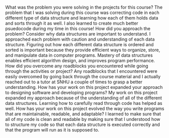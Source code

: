 What was the problem you were solving in the projects for this course?
The problem that I was solving during this course was correcting code in each different type of data structure and learning how each of them holds data and sorts through it as well. I also learned to create much better psuedocode during my time in this course!
How did you approach the problem? Consider why data structures are important to understand.
I approached each problem with caution and understanding of each data structure. Figuring out how each different data structure is ordered and sorted is important because they provide efficient ways to organize, store, and manipulate data in computer programs. Mastery of data structures enables efficient algorithm design, and improves program performance.
How did you overcome any roadblocks you encountered while going through the activities or project?
Any roadblocks that I encountered were easily overcomed by going back through the course material and I actually reached out to a tutor at SNHU a couple of times to grasp a better understanding.
How has your work on this project expanded your approach to designing software and developing programs?
My work on this project expanded my approach because of the understanding of all of the different data structures. Learning how to carefully read through code has helped as well. 
How has your work on this project evolved the way you write programs that are maintainable, readable, and adaptable?
I learned to make sure that all of my code is clean and readable by making sure that I understood how to structure my code so that each data structure is executed correctly and that the program will run as it is supposed to.
